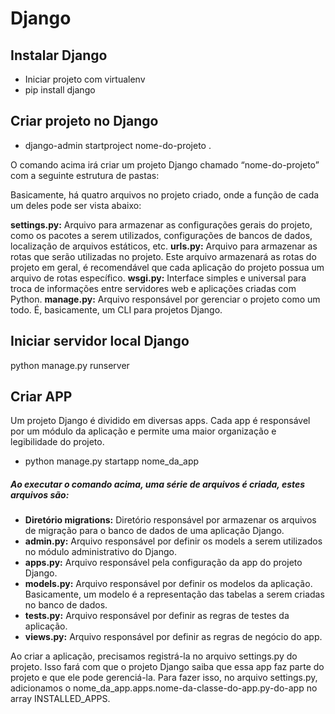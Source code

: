 # Django

## Instalar Django
* Iniciar projeto com virtualenv
* pip install django

## Criar projeto no Django
* django-admin startproject nome-do-projeto .

O comando acima irá criar um projeto Django chamado “nome-do-projeto” com a seguinte estrutura de pastas:

Basicamente, há quatro arquivos no projeto criado, onde a função de cada um deles pode ser vista abaixo:

**settings.py:** Arquivo para armazenar as configurações gerais do projeto, como os pacotes a serem utilizados, configurações de bancos de dados, localização de arquivos estáticos, etc.
**urls.py:** Arquivo para armazenar as rotas que serão utilizadas no projeto. Este arquivo armazenará as rotas do projeto em geral, é recomendável que cada aplicação do projeto possua um arquivo de rotas específico.
**wsgi.py:** Interface simples e universal para troca de informações entre servidores web e aplicações criadas com Python.
**manage.py:** Arquivo responsável por gerenciar o projeto como um todo. É, basicamente, um CLI para projetos Django.

## Iniciar servidor local Django
python manage.py runserver

## Criar APP
 Um projeto Django é dividido em diversas apps. Cada app é responsável por um módulo da aplicação e permite uma maior organização e legibilidade do projeto.

* python manage.py startapp nome_da_app

##### Ao executar o comando acima, uma série de arquivos é criada, estes arquivos são:

* **Diretório migrations:** Diretório responsável por armazenar os arquivos de migração para o banco de dados de uma aplicação Django.
* **admin.py:** Arquivo responsável por definir os models a serem utilizados no módulo administrativo do Django.
* **apps.py:** Arquivo responsável pela configuração da app do projeto Django.
* **models.py:** Arquivo responsável por definir os modelos da aplicação. Basicamente, um modelo é a representação das tabelas a serem criadas no banco de dados.
* **tests.py:** Arquivo responsável por definir as regras de testes da aplicação.
* **views.py:** Arquivo responsável por definir as regras de negócio do app.

Ao criar a aplicação, precisamos registrá-la no arquivo settings.py do projeto. Isso fará com que o projeto Django saiba que essa app faz parte do projeto e que ele pode gerenciá-la. Para fazer isso, no arquivo settings.py, adicionamos o nome_da_app.apps.nome-da-classe-do-app.py-do-app no array INSTALLED_APPS.
